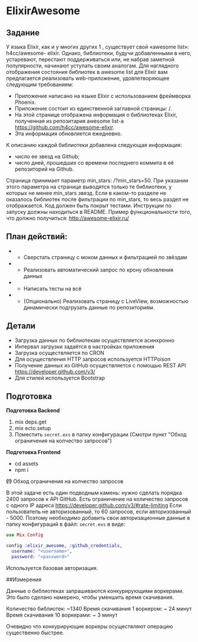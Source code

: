 # ElixirAwesome

## Задание 

У языка Elixir, как и у многих других 1 , существует свой «awesome list»: h4cc/awesome-
elixir. Однако, библиотеки, будучи добавленными в него, устаревают, перестают
поддерживаться или, не набрав заметной популярности, начинают уступать своим
аналогам.
Для наглядного отображения состояния библиотек в awesome list для Elixir вам
предлагается реализовать web-приложение, удовлетворяющее следующим
требованиям:

* Приложение написано на языке Elixir с использованием фреймворка Phoenix.
* Приложение состоит из единственной заглавной страницы: /.
* На этой странице отображена информация о библиотеках Elixir, полученная из 
репозитария awesome list-а https://github.com/h4cc/awesome-elixir.
* Эта информация обновляется ежедневно.   

К описанию каждой библиотеки добавлена следующая информация:
* число ее звезд на Github;
* число дней, прошедших со времени последнего коммита в её репозиторий на
Github.

Страница принимает параметр min_stars: /?min_stars=50.
При указании этого параметра на странице выводятся только те библиотеки, у которых
не менее min_stars звезд.
Если в каком-то разделе не оказалось библиотек после фильтрации по min_stars, то
весь раздел не отображается.
Код должен быть покрыт тестами.
Инструкции по запуску должны находиться в README.
Пример функциональности того, что должно получиться: http://awesome-elixir.ru/

## План действий:

* + Сверстать страницу с моком данных и фильтрацией по звёздам
* - Реализовать автоматический запрос по крону обновления данных
* - Написать тесты на всё
* - (Опционально) Реализовать страницу с LiveView, возможностью динамически подгрузать данные по репозиториям.

## Детали

* Загрузка данных по библиотекам осуществляется асинхронно
* Интервал загрузки задаётся в настройках приложения
* Загрузка осуществляется по CRON
* Для осуществления HTTP запросов используется HTTPoison
* Получение данных из GitHub осуществляется с помощью REST API https://developer.github.com/v3/
* Для стилей используется Bootstrap

## Подготовка

**Подготовка Backend**

1. mix deps.get
2. mix ecto.setup
3. Поместить `secret.exs` в папку конфигурации (Смотри пункт "Обход ограничения на колчество запросов")

**Подготовка Frontend**

* cd assets
* npm i

**(!)** Обход ограничения на колчество запросов

В этой задаче есть один подводным камень: нужно сделать порядка 2400 запросов к API GitHub.
Есть ограничение на количество запросов с одного IP адреса https://developer.github.com/v3/#rate-limiting
Если пользователь не авторизованный, то 60 запросов, если авторизованный - 5000.
Поэтому необходимо добавить свои авторизационные данные в папку конфигураций в файл: `secret.exs` в виде:

```elixir
use Mix.Config

config :elixir_awesome, :github_credentials,
  username: "<username>",
  password: "<password>"
```

Используется базовая авторизация.

##Измерения

Данные о библиотеках запрашиваются конкурирующими воркерами. Это было сделано намерено, чтобы уменшить время скачивания.

Количество библиотек: ~1340
Время скачивания 1 воркером: ~ 24 минут
Время скачивания 10 воркерами: ~ 3 минут

Очевидно что конкурирующие воркеры осуществляют операцию существенно быстрее. 
